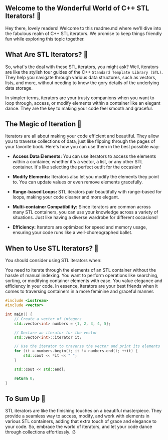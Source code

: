 ## Welcome to the Wonderful World of C++ STL Iterators! 🌸

Hey there, lovely readers! Welcome to this readme.md where we'll dive into the fabulous realm of C++ STL iterators. We promise to keep things friendly fun while exploring this topic together. 

## What Are STL Iterators? 🌼
So, what's the deal with these STL iterators, you might ask? Well, iterators are like the stylish tour guides of the C++ `Standard Template Library (STL)`. They help you navigate through various data structures, such as vectors, lists, and more, without needing to know the gory details of the underlying data storage.

In simpler terms, iterators are your trusty companions when you want to loop through, access, or modify elements within a container like an elegant dance. They are the key to making your code feel smooth and graceful.

## The Magic of Iteration 💫
Iterators are all about making your code efficient and beautiful. They allow you to traverse collections of data, just like flipping through the pages of your favorite book. Here's how you can use them in the best possible way:

* **Access Data Elements:** You can use iterators to access the elements within a container, whether it's a vector, a list, or any other STL container. It's like selecting the perfect outfit for the occasion!

* **Modify Elements:** Iterators also let you modify the elements they point to. You can update values or even remove elements gracefully.

* **Range-based Loops:** STL iterators pair beautifully with range-based for loops, making your code cleaner and more elegant.

* **Multi-container Compatibility:** Since iterators are common across many STL containers, you can use your knowledge across a variety of situations. Just like having a diverse wardrobe for different occasions!

* **Efficiency:** Iterators are optimized for speed and memory usage, ensuring your code runs like a well-choreographed ballet.

## When to Use STL Iterators? 🎉
You should consider using STL iterators when:

You need to iterate through the elements of an STL container without the hassle of manual indexing.
You want to perform operations like searching, sorting, or modifying container elements with ease.
You value elegance and efficiency in your code.
In essence, iterators are your best friends when it comes to traversing containers in a more feminine and graceful manner.


```cpp
#include <iostream>
#include <vector>

int main() {
    // Create a vector of integers
    std::vector<int> numbers = {1, 2, 3, 4, 5};

    // Declare an iterator for the vector
    std::vector<int>::iterator it;

    // Use the iterator to traverse the vector and print its elements
    for (it = numbers.begin(); it != numbers.end(); ++it) {
        std::cout << *it << " ";
    }

    std::cout << std::endl;

    return 0;
}
```



## To Sum Up 🌟
STL iterators are like the finishing touches on a beautiful masterpiece. They provide a seamless way to access, modify, and work with elements in various STL containers, adding that extra touch of grace and elegance to your code. So, embrace the world of iterators, and let your code dance through collections effortlessly.  :3
